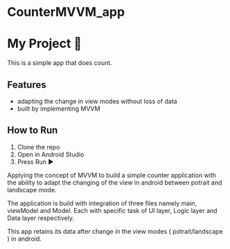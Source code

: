 # CounterMVVM_app

# My Project 🚀

This is a simple app that does count.

## Features
- adapting the change in view modes without loss of data
- built by implementing MVVM 

## How to Run
1. Clone the repo
2. Open in Android Studio
3. Press Run ▶️


Applying the concept of MVVM to build a simple counter application with the ability to adapt the changing of the view in android between potrait and landscape mode. 

The application is build with integration of three files namely main, viewModel and Model.
Each with specific task of UI layer, Logic layer and Data layer respectively.

This app retains its data after change in the view modes ( potrait/landscape ) in android.


